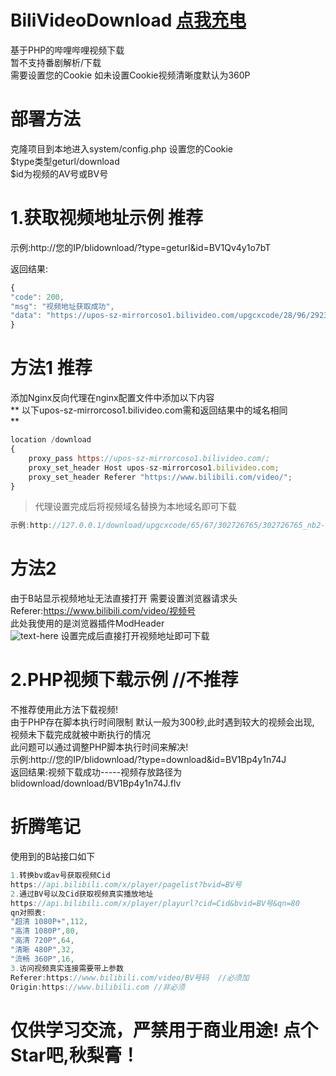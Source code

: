 # BiliVideoDownload [点我充电](http://www.aimuc.cn/)
> 
基于PHP的哔哩哔哩视频下载<br>
暂不支持番剧解析/下载<br>
需要设置您的Cookie 如未设置Cookie视频清晰度默认为360P

# 部署方法
> 
克隆项目到本地进入system/config.php 设置您的Cookie<br>
$type类型geturl/download<br>
$id为视频的AV号或BV号<br>

# 1.获取视频地址示例 推荐
>  
示例:http://您的IP/blidownload/?type=geturl&id=BV1Qv4y1o7bT<br>

返回结果:<br>

```javascript
{
"code": 200,
"msg": "视频地址获取成功",
"data": "https://upos-sz-mirrorcoso1.bilivideo.com/upgcxcode/28/96/292329628/292329628_nb2-1-32.flv?e=ig8euxZM2rNcNbNM7WdVhoMg7wUVhwdEto8g5X10ugNcXBlqNxHxNEVE5XREto8KqJZHUa6m5J0SqE85tZvEuENvNo8g2ENvNo8i8o859r1qXg8xNEVE5XREto8GuFGv2U7SuxI72X6fTr859r1qXg8gNEVE5XREto8z5JZC2X2gkX5L5F1eTX1jkXlsTXHeux_f2o859IB_&uipk=5&nbs=1&deadline=1614334765&gen=playurlv2&os=coso1bv&oi=3729533076&trid=f08874a409264862a24795c07d0a5cccu&platform=pc&upsig=b2ab93c04ef89db92a4fec2103cf787e&uparams=e,uipk,nbs,deadline,gen,os,oi,trid,platform&mid=0&orderid=0,3&agrr=1&logo=80000000"
}
```

# 方法1 推荐
> 
添加Nginx反向代理在nginx配置文件中添加以下内容<br>
** 以下upos-sz-mirrorcoso1.bilivideo.com需和返回结果中的域名相同<br> **

```javascript
location /download
{
	proxy_pass https://upos-sz-mirrorcoso1.bilivideo.com/;
	proxy_set_header Host upos-sz-mirrorcoso1.bilivideo.com;
	proxy_set_header Referer "https://www.bilibili.com/video/";
}
```


> 代理设置完成后将视频域名替换为本地域名即可下载<br>

```javascript
示例:http://127.0.0.1/download/upgcxcode/65/67/302726765/302726765_nb2-1-32.flv?e=ig8euxZM2rNcNbNVhwdVhoMghwdVhwdEto8g5X10ugNcXBlqNxHxNEVE5XREto8KqJZHUa6m5J0SqE85tZvEuENvNo8g2ENvNo8i8o859r1qXg8xNEVE5XREto8GuFGv2U7SuxI72X6fTr859r1qXg8gNEVE5XREto8z5JZC2X2gkX5L5F1eTX1jkXlsTXHeux_f2o859IB_&uipk=5&nbs=1&deadline=1614356610&gen=playurlv2&os=coso1bv&oi=3729533076&trid=7e6e8c9ebf5e4289b7924b73e31ab62eu&platform=pc&upsig=e2f41b99e87deba55b261a85d9f904ac&uparams=e,uipk,nbs,deadline,gen,os,oi,trid,platform&mid=0&orderid=0,3&agrr=1&logo=80000000

```

# 方法2
> 
由于B站显示视频地址无法直接打开 需要设置浏览器请求头<br>
Referer:https://www.bilibili.com/video/视频号<br>
此处我使用的是浏览器插件ModHeader<br>
![text-here](https://s3.ax1x.com/2021/02/26/yz0DJg.png)
设置完成后直接打开视频地址即可下载<br>

# 2.PHP视频下载示例 //不推荐
> 
不推荐使用此方法下载视频!<br>
由于PHP存在脚本执行时间限制 默认一般为300秒,此时遇到较大的视频会出现,<br>
视频未下载完成就被中断执行的情况<br>
此问题可以通过调整PHP脚本执行时间来解决!<br>
示例:http://您的IP/blidownload/?type=download&id=BV1Bp4y1n74J<br>
返回结果:视频下载成功-----视频存放路径为 blidownload/download/BV1Bp4y1n74J.flv<br>

# 折腾笔记

使用到的B站接口如下<br>

```javascript
1.转换bv或av号获取视频Cid
https://api.bilibili.com/x/player/pagelist?bvid=BV号
2.通过BV号以及Cid获取视频真实播放地址
https://api.bilibili.com/x/player/playurl?cid=Cid&bvid=BV号&qn=80
qn对照表:
"超清 1080P+",112,
"高清 1080P",80,
"高清 720P",64,
"清晰 480P",32,
"流畅 360P",16,
3.访问视频真实连接需要带上参数
Referer:https://www.bilibili.com/video/BV号码  //必须加
Origin:https://www.bilibili.com //非必须
```

# 仅供学习交流，严禁用于商业用途! 点个Star吧,秋梨膏！

